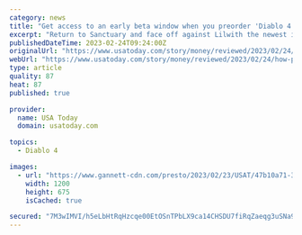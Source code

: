 ```yaml
---
category: news
title: "Get access to an early beta window when you preorder 'Diablo 4'"
excerpt: "Return to Sanctuary and face off against Lilwith the newest installment in the Diablo franchise, Diablo 4. The highly anticipated game comes out this summer, on June 6, 2023, but preorders have ..."
publishedDateTime: 2023-02-24T09:24:00Z
originalUrl: "https://www.usatoday.com/story/money/reviewed/2023/02/24/how-preorder-diablo-4-get-access-march-beta/11308100002/"
webUrl: "https://www.usatoday.com/story/money/reviewed/2023/02/24/how-preorder-diablo-4-get-access-march-beta/11308100002/"
type: article
quality: 87
heat: 87
published: true

provider:
  name: USA Today
  domain: usatoday.com

topics:
  - Diablo 4

images:
  - url: "https://www.gannett-cdn.com/presto/2023/02/23/USAT/47b10a71-385c-4faa-9e3c-13532c2b8e82-diablo4.png?auto=webp&crop=2987,1681,x12,y0&format=pjpg&width=1200"
    width: 1200
    height: 675
    isCached: true

secured: "7M3wIMVI/h5eLbHtRqHzcqe00EtOSnTPbLX9ca14CHSDU7fiRqZaeqg3uSNa9gQErxZG+Vtb8MGXNlVTv7yCY9uzw8FMMcbQQeqyWiPVhDfw43spSDV6DR/J6X28GZb5Yy3QfRhkrqQp5iQ5EHaCWBEdf7oab9Arp1cTPqCL0L8gR2W1+Lvq3f5r7Y2nQ4fpapmXRX+PlTCznkhRxviD1lUWaxunGOyo4RYNr/1JR47W+M4yK77oidQYwUQmHX1FdQmu6Yc+eJMt+ztnKcsQiCcMkxkGEZZSb1qKZpuNlPt7mZu5kwm8y29CjsRBHgYp1FYHrAAPi/mdFNH3AyK3tc0k5y3phMZqMyPZgs3qKkM=;8GTTrdxM97hevYXqLVlHqA=="
---
```



